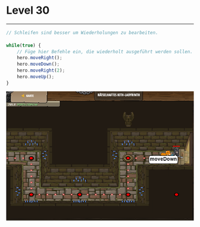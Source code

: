 # Level 30
___

```js
// Schleifen sind besser um Wiederholungen zu bearbeiten.

while(true) {
    // Füge hier Befehle ein, die wiederholt ausgeführt werden sollen.
    hero.moveRight();
    hero.moveDown();
    hero.moveRight(2);
    hero.moveUp(); 
}
```

<img src="images/level30.png" width= 700 />